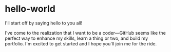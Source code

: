 # hello-world
I'll start off by saying hello to you all!

I've come to the realization that I want to be a coder—GitHub seems like the perfect way to enhance my skills, learn a thing or two, and build my portfolio. I'm excited to get started and I hope you'll join me for the ride.
